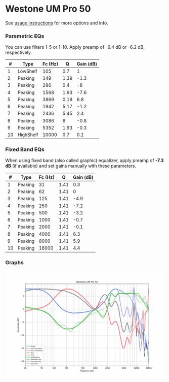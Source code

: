 # Westone UM Pro 50
See [usage instructions](https://github.com/jaakkopasanen/AutoEq#usage) for more options and info.

### Parametric EQs
You can use filters 1-5 or 1-10. Apply preamp of -6.4 dB or -6.2 dB, respectively.

|   # | Type      |   Fc (Hz) |    Q |   Gain (dB) |
|-----|-----------|-----------|------|-------------|
|   1 | LowShelf  |       105 | 0.7  |         1   |
|   2 | Peaking   |       149 | 1.39 |        -1.3 |
|   3 | Peaking   |       286 | 0.4  |        -8   |
|   4 | Peaking   |      1568 | 1.93 |        -7.6 |
|   5 | Peaking   |      3869 | 0.18 |         6.8 |
|   6 | Peaking   |      1942 | 5.17 |        -1.2 |
|   7 | Peaking   |      2436 | 5.45 |         2.4 |
|   8 | Peaking   |      3086 | 6    |        -0.8 |
|   9 | Peaking   |      5352 | 1.93 |        -0.3 |
|  10 | HighShelf |     10000 | 0.7  |         0.1 |

### Fixed Band EQs
When using fixed band (also called graphic) equalizer, apply preamp of **-7.3 dB** (if available) and set gains manually with these parameters.

|   # | Type    |   Fc (Hz) |    Q |   Gain (dB) |
|-----|---------|-----------|------|-------------|
|   1 | Peaking |        31 | 1.41 |         0.3 |
|   2 | Peaking |        62 | 1.41 |         0   |
|   3 | Peaking |       125 | 1.41 |        -4.9 |
|   4 | Peaking |       250 | 1.41 |        -7.2 |
|   5 | Peaking |       500 | 1.41 |        -3.2 |
|   6 | Peaking |      1000 | 1.41 |        -0.7 |
|   7 | Peaking |      2000 | 1.41 |        -0.1 |
|   8 | Peaking |      4000 | 1.41 |         6.3 |
|   9 | Peaking |      8000 | 1.41 |         5.9 |
|  10 | Peaking |     16000 | 1.41 |         4.4 |

### Graphs
![](./Westone%20UM%20Pro%2050.png)
